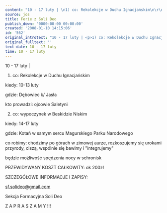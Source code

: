 ```yaml
---
content: "10 - 17 luty | \n1) co: Rekolekcje w Duchu Ignacjańskim\n\r\nkiedy: 10-13 luty\n\r\ngdzie: Dębowiec k/ Jasła\n\r\nkto prowadzi: ojcowie Saletyni\n\r\n2) co: wypoczynek w Beskidzie Niskim\n\r\nkiedy: 14-17 luty\n\r\ngdzie: Kotań w samym sercu Magurskiego Parku Narodowego\n\r\nco robimy: chodzimy po górach w zimowej aurze, rozkoszujemy się urokami przyrody, ciszą, wspólnie się bawimy i \"integrujemy\"\n\r\nbędzie możliwość spędzenia nocy w schronisk\n\r\nPRZEWIDYWANY KOSZT CAŁKOWITY: ok 200zł\n\r\nSZCZEGÓŁOWE INFORMACJE I ZAPISY:\n\r\nsf.solideo@gmail.com\n\nSekcja Formacyjna Soli Deo\n\r\nZ A P R A S Z A M Y !!!\n\r\n         \n"
source: jos
title: Ferie z Soli Deo
publish_down: '0000-00-00 00:00:00'
created: '2008-01-10 14:15:06'
id: '562'
original_introtext: "10 - 17 luty | <p>1) co: Rekolekcje w Duchu Ignacjańskim<br>\r\nkiedy: 10-13 luty<br>\r\ngdzie: Dębowiec k/ Jasła<br>\r\nkto prowadzi: ojcowie Saletyni<br>\r\n2) co: wypoczynek w Beskidzie Niskim<br>\r\nkiedy: 14-17 luty<br>\r\ngdzie: Kotań w samym sercu Magurskiego Parku Narodowego<br>\r\nco robimy: chodzimy po górach w zimowej aurze, rozkoszujemy się urokami przyrody, ciszą, wspólnie się bawimy i \"integrujemy\"<br>\r\nbędzie możliwość spędzenia nocy w schronisk<br>\r\nPRZEWIDYWANY KOSZT CAŁKOWITY: ok 200zł<br>\r\nSZCZEGÓŁOWE INFORMACJE I ZAPISY:<br>\r\n<a href=\"mailto:sf.solideo@gmail.com\">sf.solideo@gmail.com</a></p><p>Sekcja Formacyjna Soli Deo<br>\r\nZ A P R A S Z A M Y !!!<br>\r\n         </p>"
original_fulltext: ''
text-date: 10 - 17 luty
time: 10 - 17 luty
---
```

10 - 17 luty | 
1) co: Rekolekcje w Duchu Ignacjańskim

kiedy: 10-13 luty

gdzie: Dębowiec k/ Jasła

kto prowadzi: ojcowie Saletyni

2) co: wypoczynek w Beskidzie Niskim

kiedy: 14-17 luty

gdzie: Kotań w samym sercu Magurskiego Parku Narodowego

co robimy: chodzimy po górach w zimowej aurze, rozkoszujemy się urokami przyrody, ciszą, wspólnie się bawimy i "integrujemy"

będzie możliwość spędzenia nocy w schronisk

PRZEWIDYWANY KOSZT CAŁKOWITY: ok 200zł

SZCZEGÓŁOWE INFORMACJE I ZAPISY:

sf.solideo@gmail.com

Sekcja Formacyjna Soli Deo

Z A P R A S Z A M Y !!!

         


<!--{{json:{"created_date":"2008-01-10 14:15:06","publish_down":"0000-00-00 00:00:00","id":"562"}}}-->